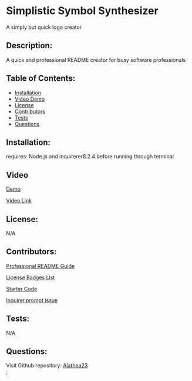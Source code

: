 # Simplistic Symbol Synthesizer
 A simply but quick logo creator

## Description:
  
A quick and professional README creator for busy software professionals

  ## Table of Contents:
  * [Installation](#installation)
  * [Video Demo](#video)
  * [License](#license)
  * [Contributors](#contributors)
  * [Tests](#tests)
  * [Questions](#questions)
  
## Installation:

requires: Node.js and inquirerer8.2.4 before running through terminal

## Video

[Demo](./assets/READMEdemo.webm)

[Video Link](https://drive.google.com/file/d/1Xxp8j6AdgNrIeRQUJNF2JAIDXPmTYImt/view)

## License:

N/A

## Contributors:

[Professional README Guide](https://coding-boot-camp.github.io/full-stack/github/professional-readme-guide)

[License Badges List](https://gist.github.com/qvil/5e3ed56c26d784e51424621119cc4028)

[Starter Code](https://github.com/coding-boot-camp/potential-enigma)

[Inquirer.prompt Issue](https://stackoverflow.com/questions/62860243/inquirer-prompt-exiting-without-an-answer)

## Tests:

N/A

## Questions:

Visit Github repository: [Alathea23](https://github.com/alathea23/Rapid-READme-Renderer.git)  
;